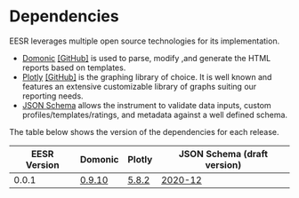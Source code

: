 # Dependencies

EESR leverages multiple open source technologies for its implementation.&#x20;

* [Domonic](https://domonic.readthedocs.io/) [\[GitHub\]](https://github.com/byteface/domonic) is used to parse, modify ,and generate the HTML reports based on templates.
* [Plotly](https://plotly.com/python/) [\[GitHub\]](https://github.com/plotly/plotly.py) is the graphing library of choice. It is well known and features an extensive customizable library of graphs suiting our reporting needs.&#x20;
* [JSON Schema](https://json-schema.org/) allows the instrument to validate data inputs, custom profiles/templates/ratings, and metadata against a well defined schema.&#x20;

The table below shows the version of the dependencies for each release.

| EESR Version | Domonic                                            | Plotly                                          | JSON Schema (draft version)                                         |
| ------------ | -------------------------------------------------- | ----------------------------------------------- | ------------------------------------------------------------------- |
| 0.0.1        | [0.9.10](https://pypi.org/project/domonic/0.9.10/) | [5.8.2](https://pypi.org/project/plotly/5.8.2/) | [2020-12](https://json-schema.org/draft/2020-12/release-notes.html) |

